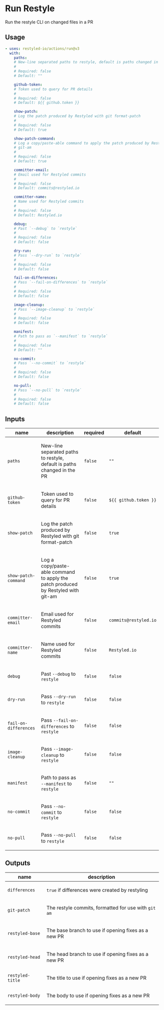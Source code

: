 # Run Restyle

Run the restyle CLI on changed files in a PR

<!-- action-docs-usage source="action.yml" project="restyled-io/actions/run" version="v3" -->

## Usage

```yaml
- uses: restyled-io/actions/run@v3
  with:
    paths:
    # New-line separated paths to restyle, default is paths changed in the PR
    #
    # Required: false
    # Default: ""

    github-token:
    # Token used to query for PR details
    #
    # Required: false
    # Default: ${{ github.token }}

    show-patch:
    # Log the patch produced by Restyled with git format-patch
    #
    # Required: false
    # Default: true

    show-patch-command:
    # Log a copy/paste-able command to apply the patch produced by Restyled with
    # git-am
    #
    # Required: false
    # Default: true

    committer-email:
    # Email used for Restyled commits
    #
    # Required: false
    # Default: commits@restyled.io

    committer-name:
    # Name used for Restyled commits
    #
    # Required: false
    # Default: Restyled.io

    debug:
    # Past `--debug` to `restyle`
    #
    # Required: false
    # Default: false

    dry-run:
    # Pass `--dry-run` to `restyle`
    #
    # Required: false
    # Default: false

    fail-on-differences:
    # Pass `--fail-on-differences` to `restyle`
    #
    # Required: false
    # Default: false

    image-cleanup:
    # Pass `--image-cleanup` to `restyle`
    #
    # Required: false
    # Default: false

    manifest:
    # Path to pass as `--manifest` to `restyle`
    #
    # Required: false
    # Default: ""

    no-commit:
    # Pass `--no-commit` to `restyle`
    #
    # Required: false
    # Default: false

    no-pull:
    # Pass `--no-pull` to `restyle`
    #
    # Required: false
    # Default: false
```

<!-- action-docs-usage source="action.yml" project="restyled-io/actions/run" version="v3" -->

<!-- action-docs-inputs source="action.yml" -->

## Inputs

| name                  | description                                                                              | required | default               |
| --------------------- | ---------------------------------------------------------------------------------------- | -------- | --------------------- |
| `paths`               | <p>New-line separated paths to restyle, default is paths changed in the PR</p>           | `false`  | `""`                  |
| `github-token`        | <p>Token used to query for PR details</p>                                                | `false`  | `${{ github.token }}` |
| `show-patch`          | <p>Log the patch produced by Restyled with git format-patch</p>                          | `false`  | `true`                |
| `show-patch-command`  | <p>Log a copy/paste-able command to apply the patch produced by Restyled with git-am</p> | `false`  | `true`                |
| `committer-email`     | <p>Email used for Restyled commits</p>                                                   | `false`  | `commits@restyled.io` |
| `committer-name`      | <p>Name used for Restyled commits</p>                                                    | `false`  | `Restyled.io`         |
| `debug`               | <p>Past <code>--debug</code> to <code>restyle</code></p>                                 | `false`  | `false`               |
| `dry-run`             | <p>Pass <code>--dry-run</code> to <code>restyle</code></p>                               | `false`  | `false`               |
| `fail-on-differences` | <p>Pass <code>--fail-on-differences</code> to <code>restyle</code></p>                   | `false`  | `false`               |
| `image-cleanup`       | <p>Pass <code>--image-cleanup</code> to <code>restyle</code></p>                         | `false`  | `false`               |
| `manifest`            | <p>Path to pass as <code>--manifest</code> to <code>restyle</code></p>                   | `false`  | `""`                  |
| `no-commit`           | <p>Pass <code>--no-commit</code> to <code>restyle</code></p>                             | `false`  | `false`               |
| `no-pull`             | <p>Pass <code>--no-pull</code> to <code>restyle</code></p>                               | `false`  | `false`               |

<!-- action-docs-inputs source="action.yml" -->

<!-- action-docs-outputs source="action.yml" -->

## Outputs

| name             | description                                                            |
| ---------------- | ---------------------------------------------------------------------- |
| `differences`    | <p><code>true</code> if differences were created by restyling</p>      |
| `git-patch`      | <p>The restyle commits, formatted for use with <code>git am</code></p> |
| `restyled-base`  | <p>The base branch to use if opening fixes as a new PR</p>             |
| `restyled-head`  | <p>The head branch to use if opening fixes as a new PR </p>            |
| `restyled-title` | <p>The title to use if opening fixes as a new PR</p>                   |
| `restyled-body`  | <p>The body to use if opening fixes as a new PR</p>                    |

<!-- action-docs-outputs source="action.yml" -->
